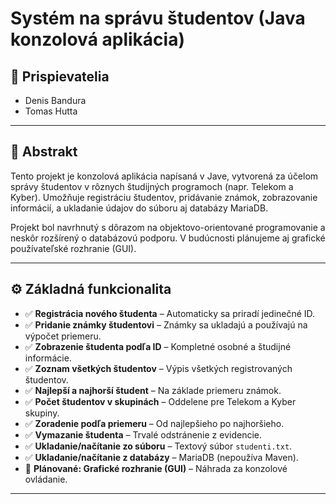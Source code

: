 # Systém na správu študentov (Java konzolová aplikácia)

## 👥 Prispievatelia

- Denis Bandura
- Tomas Hutta

---

## 📄 Abstrakt

Tento projekt je konzolová aplikácia napísaná v Jave, vytvorená za účelom správy študentov v rôznych študijných programoch (napr. Telekom a Kyber). Umožňuje registráciu študentov, pridávanie známok, zobrazovanie informácií, a ukladanie údajov do súboru aj databázy MariaDB.

Projekt bol navrhnutý s dôrazom na objektovo-orientované programovanie a neskôr rozšírený o databázovú podporu. V budúcnosti plánujeme aj grafické používateľské rozhranie (GUI).

---

## ⚙️ Základná funkcionalita

- ✅ **Registrácia nového študenta** – Automaticky sa priradí jedinečné ID.
- ✅ **Pridanie známky študentovi** – Známky sa ukladajú a používajú na výpočet priemeru.
- ✅ **Zobrazenie študenta podľa ID** – Kompletné osobné a študijné informácie.
- ✅ **Zoznam všetkých študentov** – Výpis všetkých registrovaných študentov.
- ✅ **Najlepší a najhorší študent** – Na základe priemeru známok.
- ✅ **Počet študentov v skupinách** – Oddelene pre Telekom a Kyber skupiny.
- ✅ **Zoradenie podľa priemeru** – Od najlepšieho po najhoršieho.
- ✅ **Vymazanie študenta** – Trvalé odstránenie z evidencie.
- ✅ **Ukladanie/načítanie zo súboru** – Textový súbor `studenti.txt`.
- ✅ **Ukladanie/načítanie z databázy** – MariaDB (nepoužíva Maven).
- 🔄 **Plánované: Grafické rozhranie (GUI)** – Náhrada za konzolové ovládanie.

---


